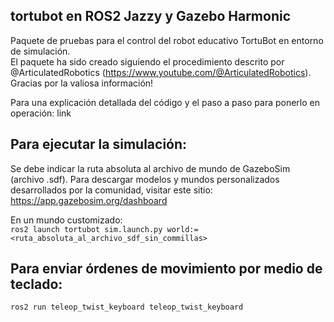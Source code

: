 ## tortubot en ROS2 Jazzy y Gazebo Harmonic

Paquete de pruebas para el control del robot educativo TortuBot en entorno de simulación.<br>
El paquete ha sido creado siguiendo el procedimiento descrito por @ArticulatedRobotics (https://www.youtube.com/@ArticulatedRobotics). Gracias por la valiosa información!<br>

Para una explicación detallada del código y el paso a paso para ponerlo en operación: link <br>

Para ejecutar la simulación:
--------------------------------
Se debe indicar la ruta absoluta al archivo de mundo de GazeboSim (archivo .sdf).
Para descargar modelos y mundos personalizados desarrollados por la comunidad, visitar este sitio: https://app.gazebosim.org/dashboard

En un mundo customizado:<br>
`ros2 launch tortubot sim.launch.py world:=<ruta_absoluta_al_archivo_sdf_sin_commillas>`<br>

Para enviar órdenes de movimiento por medio de teclado:
---------------------------------
`ros2 run teleop_twist_keyboard teleop_twist_keyboard`<br>



